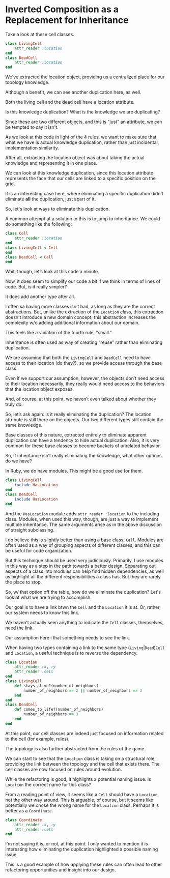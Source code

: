 # Inverted Composition as a Replacement for Inheritance

Take a look at these cell classes.

```rb
class LivingCell
    attr_reader :location
end
class DeadCell
    attr_reader :location
end
```

We've extracted the location object, providing us a centralized place for our topology knowledge. 

Although a benefit, we can see another duplication here, as well.

Both the living cell and the dead cell have a location attribute.

Is this knowledge duplication? What is the knowledge we are duplicating?

Since these are two different objects, and this is "just" an attribute, we can be tempted to say it isn't.

As we look at this code in light of the 4 rules, we want to make sure that what we have is actual knowledge duplication, rather than just incidental, implementation similarity.

After all, extracting the location object was about taking the actual knowledge and representing it in one place.

We can look at this knowledge duplication, since this location attribute represents the face that our cells are linked to a specific position on the grid.

It is an interesting case here, where eliminating a specific duplication didn't eliminate **all** the duplication, just apart of it.

So, let's look at ways to eliminate this duplication.

A common attempt at a solution to this is to jump to inheritance. We could do something like the following:

```rb
class Cell
    attr_reader :location
end
class LivingCell < Cell
end
class DeadCell < Cell
end
```

Wait, though, let’s look at this code a minute.

Now, it does seem to simplify our code a bit if we think in terms of lines of code. But, is it really simpler?

It does add another type after all.

I often sa having more classes isn't bad, as long as they are the correct abstractions. But, unlike the extraction of the `Location` class, this extraction doesn't introduce a new domain concept; this abstraction increases the complexity w/o adding additional information about our domain.

This feels like a violation of the fourth rule, "small."

Inheritance is often used as way of creating “reuse” rather than eliminating duplication.

We are assuming that both the `LivingCell` and `DeadCell` need to have access to their location (do they?), so we provide access through the base class.

Even if we support our assumption, however, the objects don’t need access to their location necessarily, they really would need access to the behaviors that the location object exposes.

And, of course, at this point, we haven’t even talked about whether they truly do.

So, let’s ask again: is it really eliminating the duplication? The location attribute is still there on the objects. Our two different types still contain the same knowledge.

Base classes of this nature, extracted entirely to eliminate apparent duplication can have a tendency to hide actual duplication. Also, it is very common for these base classes to become buckets of unrelated behavior.

So, if inheritance isn’t really eliminating the knowledge, what other options do we have?

In Ruby, we do have modules. This might be a good use for them.

```rb
class LivingCell
    include HasLocation
end
class DeadCell
    include HasLocation
end
```

And the `HasLocation` module adds `attr_reader :location` to the including class. Modules, when used this way, though, are just a
way to implement multiple inheritance. The same arguments arise as in the above discussion of straight subclassing.

I do believe this is slightly better than using a base class, `Cell`. Modules are often used as a way of grouping aspects of different classes, and this can be useful for code organization.

But this technique should be used very judiciously. Primarily, I use modules in this way as a step in the path towards a better design. Separating out aspects of a class into modules can help find hidden dependencies, as well as highlight all the different responsibilities a class has. But they are rarely the place to stop.

So, w/ that option off the table, how do we eliminate the duplication? Let's look at what we are trying to accomplish.

Our goal is to have a link btwn the `Cell` and the `Location` it is at. Or, rather, our system needs to know this link.

We haven't actually seen anything to indicate the `Cell` classes, themselves, need the link.

Our assumption here i that something needs to see the link.

When having two types containing a link to the same type (`Living`|`Dead`)`Cell` and `Location`, a useful technique is to reverse the dependency.

```rb
class Location
    attr_reader :x, :y
    attr_reader :cell
end
class LivingCell
    def stays_alive?(number_of_neighbors)
        number_of_neighbors == 2 || number_of_neighbors == 3
    end
end
class DeadCell
    def comes_to_life?(number_of_neighbors)
        number_of_neighbors == 3
    end
end
```

At this point, our cell classes are indeed just focused on information related to the cell (for example, rules).

The topology is also further abstracted from the rules of the game.

We can start to see that the `Location` class is taking on a structural role, providing the link between the topology and the cell that exists there. The cell classes are now focused on rules around evolution.

While the refactoring is good, it highlights a potential naming issue. Is `Location` the correct name for this class? 

From a reading point of view, it seems like a `Cell` should have a `Location`, not the other way around. This is arguable, of course, but it seems like potentially we chose the wrong name for the `Location` class. Perhaps it is better as a `Coordinate`.

```rb
class Coordinate
    attr_reader :x, :y
    attr_reader :cell
end
```

I'm not saying it is, or not, at this point. I only wanted to mention it is interesting how eliminating the duplication highlighted a possible naming issue.

This is a good example of how applying these rules can often lead to other refactoring opportunities and insight into our design.
